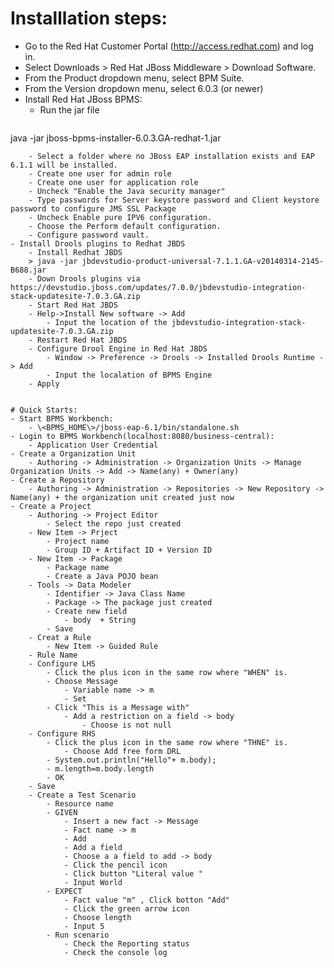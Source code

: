 # Installlation steps:
- Go to the Red Hat Customer Portal (http://access.redhat.com) and log in.
- Select Downloads > Red Hat JBoss Middleware > Download Software.
- From the Product dropdown menu, select BPM Suite.
- From the Version dropdown menu, select 6.0.3 (or newer)
- Install Red Hat JBoss BPMS:
    - Run the jar file
    ~~~
java -jar jboss-bpms-installer-6.0.3.GA-redhat-1.jar
~~~
    - Select a folder where no JBoss EAP installation exists and EAP 6.1.1 will be installed.
    - Create one user for admin role
    - Create one user for application role
    - Uncheck "Enable the Java security manager"
    - Type passwords for Server keystore password and Client keystore password to configure JMS SSL Package
    - Uncheck Enable pure IPV6 configuration.
    - Choose the Perform default configuration.
    - Configure password vault.
- Install Drools plugins to Redhat JBDS
    - Install Redhat JBDS
    > java -jar jbdevstudio-product-universal-7.1.1.GA-v20140314-2145-B688.jar
    - Down Drools plugins via https://devstudio.jboss.com/updates/7.0.0/jbdevstudio-integration-stack-updatesite-7.0.3.GA.zip
    - Start Red Hat JBDS
    - Help->Install New software -> Add 
        - Input the location of the jbdevstudio-integration-stack-updatesite-7.0.3.GA.zip
    - Restart Red Hat JBDS
    - Configure Drool Engine in Red Hat JBDS
        - Window -> Preference -> Drools -> Installed Drools Runtime -> Add
        - Input the localation of BPMS Engine
    - Apply


# Quick Starts:
- Start BPMS Workbench:
    - \<BPMS_HOME\>/jboss-eap-6.1/bin/standalone.sh
- Login to BPMS Workbench(localhost:8080/business-central):
    - Application User Credential
- Create a Organization Unit
    - Authoring -> Administration -> Organization Units -> Manage Organization Units -> Add -> Name(any) + Owner(any)
- Create a Repository
    - Authoring -> Administration -> Repositories -> New Repository -> Name(any) + the organization unit created just now
- Create a Project
    - Authoring -> Project Editor
        - Select the repo just created 
	- New Item -> Prject
	    - Project name
	    - Group ID + Artifact ID + Version ID
	- New Item -> Package
	    - Package name
	    - Create a Java POJO bean
	- Tools -> Data Modeler
	    - Identifier -> Java Class Name
	    - Package -> The package just created
	    - Create new field
	        - body  + String
	    - Save
    - Creat a Rule
        - New Item -> Guided Rule
	- Rule Name
	- Configure LHS
	    - Click the plus icon in the same row where "WHEN" is.
	    - Choose Message
	        - Variable name -> m
	        - Set
	    - Click "This is a Message with"
	        - Add a restriction on a field -> body
                - Choose is not null
	- Configure RHS
	    - Click the plus icon in the same row where "THNE" is.
	        - Choose Add free form DRL
		- System.out.println("Hello"+ m.body);
		- m.length=m.body.length
		- OK
    - Save
    - Create a Test Scenario
        - Resource name
	    - GIVEN
	        - Insert a new fact -> Message
	        - Fact name -> m
	        - Add
	        - Add a field
	        - Choose a a field to add -> body
	        - Click the pencil icon
	        - Click button "Literal value "
	        - Input World
	    - EXPECT
	        - Fact value "m" , Click botton "Add"
	        - Click the green arrow icon
	        - Choose length 
	        - Input 5
	    - Run scenario
	        - Check the Reporting status 
	        - Check the console log 
